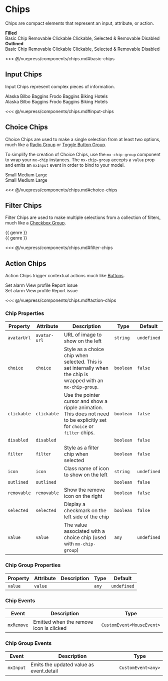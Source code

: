 # Chips

Chips are compact elements that represent an input, attribute, or action.

<section class="mds">
<!-- #region basic-chips -->
<div>
  <strong>Filled</strong>
  <div class="flex flex-wrap mb-8">
    <mx-chip class="m-8">
      Basic Chip
    </mx-chip>
    <mx-chip removable class="m-8">
      Removable
    </mx-chip>
    <mx-chip clickable class="m-8">
      Clickable
    </mx-chip>
    <mx-chip removable selected clickable class="m-8">
      Clickable, Selected &amp; Removable
    </mx-chip>
    <mx-chip clickable disabled removable avatar-url="https://www.gravatar.com/avatar/00000000000000000000000000000000?d=mp&f=y" class="m-8">
      Disabled
    </mx-chip>
  </div>
  <strong>Outlined</strong>
  <div class="flex flex-wrap">
    <mx-chip outlined class="m-8">
      Basic Chip
    </mx-chip>
    <mx-chip outlined removable class="m-8">
      Removable
    </mx-chip>
    <mx-chip outlined clickable class="m-8">
      Clickable
    </mx-chip>
    <mx-chip outlined removable selected clickable class="m-8">
      Clickable, Selected &amp; Removable
    </mx-chip>
    <mx-chip outlined clickable disabled removable avatar-url="https://www.gravatar.com/avatar/00000000000000000000000000000000?d=mp&f=y" class="m-8">
      Disabled
    </mx-chip>
  </div>
</div>
<!-- #endregion basic-chips -->
</section>

<<< @/vuepress/components/chips.md#basic-chips

## Input Chips

Input Chips represent complex pieces of information.

<section class="mds">
<!-- #region input-chips -->
  <div class="flex flex-wrap">
    <mx-chip removable class="m-8"> Alaska </mx-chip>
    <mx-chip
      avatar-url="https://www.gravatar.com/avatar/00000000000000000000000000000000?d=mp&f=y"
      class="m-8"
    >
      Bilbo Baggins
    </mx-chip>
    <mx-chip
      removable
      :selected="isFrodoSelected"
      clickable
      avatar-url="https://www.gravatar.com/avatar/00000000000000000000000000000000?d=mp&f=y"
      class="m-8"
      @click="isFrodoSelected = !isFrodoSelected"
    >
      Frodo Baggins
    </mx-chip>
    <mx-chip icon="ph-bicycle" class="m-8"> Biking </mx-chip>
    <mx-chip
      clickable
      :selected="isHotelsSelected"
      class="m-8"
      @click="isHotelsSelected = !isHotelsSelected"
    >
      Hotels
    </mx-chip>
  </div>
  <div class="flex flex-wrap">
    <mx-chip outlined removable class="m-8"> Alaska </mx-chip>
    <mx-chip
      outlined
      avatar-url="https://www.gravatar.com/avatar/00000000000000000000000000000000?d=mp&f=y"
      class="m-8"
    >
      Bilbo Baggins
    </mx-chip>
    <mx-chip
      outlined
      removable
      :selected="isFrodoSelected"
      clickable
      avatar-url="https://www.gravatar.com/avatar/00000000000000000000000000000000?d=mp&f=y"
      class="m-8"
      @click="isFrodoSelected = !isFrodoSelected"
    >
      Frodo Baggins
    </mx-chip>
    <mx-chip outlined icon="ph-bicycle" class="m-8"> Biking </mx-chip>
    <mx-chip
      outlined
      clickable
      :selected="isHotelsSelected"
      class="m-8"
      @click="isHotelsSelected = !isHotelsSelected"
    >
      Hotels
    </mx-chip>
  </div>
  <!-- #endregion input-chips -->
</section>

<<< @/vuepress/components/chips.md#input-chips

## Choice Chips

Choice Chips are used to make a single selection from at least two options, much like a [Radio Group](/components/selection-controls.html#radio-buttons) or [Toggle Button Group](http://localhost:8080/components/buttons.html#toggle-button-groups).

To simplify the creation of Choice Chips, use the `mx-chip-group` component to wrap your `mx-chip` instances. The `mx-chip-group` accepts a `value` prop and emits an `mxInput` event in order to bind to your model.

<section class="mds">
<!-- #region choice-chips -->
  <div class="flex flex-wrap m-8">
    <mx-chip-group :value="size" class="space-x-8" @mxInput="e => size = e.detail">
      <mx-chip value="small">Small</mx-chip>
      <mx-chip value="medium">Medium</mx-chip>
      <mx-chip value="large">Large</mx-chip>
    </mx-chip-group>
  </div>
  <div class="flex flex-wrap m-8">
    <mx-chip-group :value="size" class="space-x-8" @mxInput="e => size = e.detail">
      <mx-chip outlined value="small">Small</mx-chip>
      <mx-chip outlined value="medium">Medium</mx-chip>
      <mx-chip outlined value="large">Large</mx-chip>
    </mx-chip-group>
  </div>
<!-- #endregion choice-chips -->
</section>

<<< @/vuepress/components/chips.md#choice-chips

## Filter Chips

Filter Chips are used to make multiple selections from a collection of filters, much like a [Checkbox Group](/components/selection-controls.html#checkboxes).

<section class="mds">
<!-- #region filter-chips -->
<div class="flex flex-wrap">
  <mx-chip
    v-for="genre in genres"
    :key="genre"
    filter
    :selected="isGenreSelected(genre)"
    class="m-8"
    @click="toggleGenre(genre)"
  >
    {{ genre }}
  </mx-chip>
</div>
<div class="flex flex-wrap">
  <mx-chip
    v-for="genre in genres"
    :key="genre"
    outlined
    filter
    :selected="isGenreSelected(genre)"
    class="m-8"
    @click="toggleGenre(genre)"
  >
    {{ genre }}
  </mx-chip>
</div>
<!-- #endregion filter-chips -->
</section>

<<< @/vuepress/components/chips.md#filter-chips

## Action Chips

Action Chips trigger contextual actions much like [Buttons](/components/buttons).

<section class="mds">
<!-- #region action-chips -->
<div class="flex flex-wrap">
  <mx-chip clickable icon="ph-alarm" class="m-8">
    Set alarm
  </mx-chip>
  <mx-chip clickable avatar-url="https://www.gravatar.com/avatar/00000000000000000000000000000000?d=mp&f=y" class="m-8">
    View profile
  </mx-chip>
  <mx-chip clickable icon="ph-bug" class="m-8">
    Report issue
  </mx-chip>
</div>
<div class="flex flex-wrap">
  <mx-chip clickable outlined icon="ph-alarm" class="m-8">
    Set alarm
  </mx-chip>
  <mx-chip clickable outlined avatar-url="https://www.gravatar.com/avatar/00000000000000000000000000000000?d=mp&f=y" class="m-8">
    View profile
  </mx-chip>
  <mx-chip clickable outlined icon="ph-bug" class="m-8">
    Report issue
  </mx-chip>
</div>
<!-- #endregion action-chips -->
</section>

<<< @/vuepress/components/chips.md#action-chips

### Chip Properties

| Property    | Attribute    | Description                                                                                                                 | Type      | Default     |
| ----------- | ------------ | --------------------------------------------------------------------------------------------------------------------------- | --------- | ----------- |
| `avatarUrl` | `avatar-url` | URL of image to show on the left                                                                                            | `string`  | `undefined` |
| `choice`    | `choice`     | Style as a choice chip when selected. This is set internally when the chip is wrapped with an `mx-chip-group`.              | `boolean` | `false`     |
| `clickable` | `clickable`  | Use the pointer cursor and show a ripple animation. This does not need to be explicitly set for `choice` or `filter` chips. | `boolean` | `false`     |
| `disabled`  | `disabled`   |                                                                                                                             | `boolean` | `false`     |
| `filter`    | `filter`     | Style as a filter chip when selected                                                                                        | `boolean` | `false`     |
| `icon`      | `icon`       | Class name of icon to show on the left                                                                                      | `string`  | `undefined` |
| `outlined`  | `outlined`   |                                                                                                                             | `boolean` | `false`     |
| `removable` | `removable`  | Show the remove icon on the right                                                                                           | `boolean` | `false`     |
| `selected`  | `selected`   | Display a checkmark on the left side of the chip                                                                            | `boolean` | `false`     |
| `value`     | `value`      | The value associated with a choice chip (used with `mx-chip-group`)                                                         | `any`     | `undefined` |

### Chip Group Properties

| Property | Attribute | Description | Type  | Default     |
| -------- | --------- | ----------- | ----- | ----------- |
| `value`  | `value`   |             | `any` | `undefined` |

### Chip Events

| Event      | Description                             | Type                      |
| ---------- | --------------------------------------- | ------------------------- |
| `mxRemove` | Emitted when the remove icon is clicked | `CustomEvent<MouseEvent>` |

### Chip Group Events

| Event     | Description                             | Type               |
| --------- | --------------------------------------- | ------------------ |
| `mxInput` | Emits the updated value as event.detail | `CustomEvent<any>` |

<script>
export default {
  data() {
    return {
      isFrodoSelected: true,
      isHotelsSelected: true,
      size: 'medium',
      genres: ['Action', 'Comedy', 'Drama', 'Sci-Fi'],
      selectedGenres: ['Comedy', 'Drama'],
    }
  },
  methods: {
    isGenreSelected(genre) {
      return this.selectedGenres.includes(genre)
    },
    toggleGenre(genre) {
      if (this.isGenreSelected(genre)) this.selectedGenres = this.selectedGenres.filter(g => g !== genre)
      else this.selectedGenres.push(genre)
    }
  }
}
</script>
